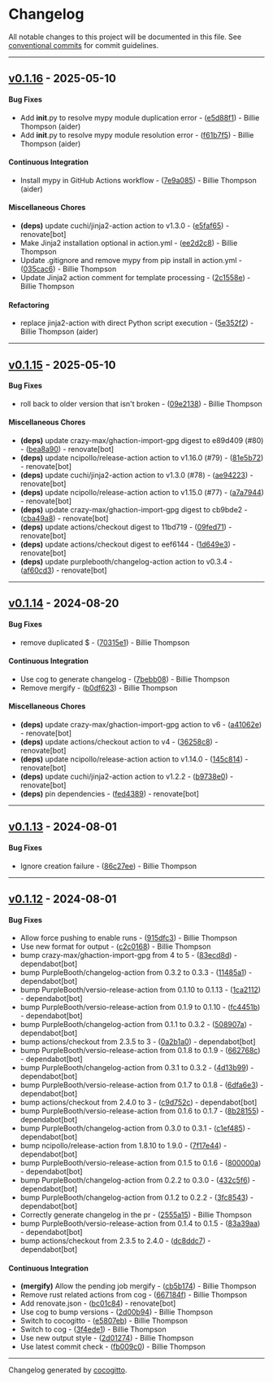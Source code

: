 # Changelog
All notable changes to this project will be documented in this file. See [conventional commits](https://www.conventionalcommits.org/) for commit guidelines.

- - -
## [v0.1.16](https://github.com/PurpleBooth/generate-formula-action/compare/e5faf652da175543fda9dbab09c784b95e4a32b8..v0.1.16) - 2025-05-10
#### Bug Fixes
- Add __init__.py to resolve mypy module duplication error - ([e5d88f1](https://github.com/PurpleBooth/generate-formula-action/commit/e5d88f1ca47b0c27a67208cf6d80be558b124562)) - Billie Thompson (aider)
- Add __init__.py to resolve mypy module resolution error - ([f61b7f5](https://github.com/PurpleBooth/generate-formula-action/commit/f61b7f56be1f5b798df21763d6fe901f8ec5d9cf)) - Billie Thompson (aider)
#### Continuous Integration
- Install mypy in GitHub Actions workflow - ([7e9a085](https://github.com/PurpleBooth/generate-formula-action/commit/7e9a085216a10813d1ba2f608e94f995c81acbf7)) - Billie Thompson (aider)
#### Miscellaneous Chores
- **(deps)** update cuchi/jinja2-action action to v1.3.0 - ([e5faf65](https://github.com/PurpleBooth/generate-formula-action/commit/e5faf652da175543fda9dbab09c784b95e4a32b8)) - renovate[bot]
- Make Jinja2 installation optional in action.yml - ([ee2d2c8](https://github.com/PurpleBooth/generate-formula-action/commit/ee2d2c8c76f1c2a172d053b5f493145be96fa9c9)) - Billie Thompson
- Update .gitignore and remove mypy from pip install in action.yml - ([035cac6](https://github.com/PurpleBooth/generate-formula-action/commit/035cac6f4c564e95ea790fe0fc3a2b1ab3c33f03)) - Billie Thompson
- Update Jinja2 action comment for template processing - ([2c1558e](https://github.com/PurpleBooth/generate-formula-action/commit/2c1558e372b733472ce091c701f7d6848e3d6978)) - Billie Thompson
#### Refactoring
- replace jinja2-action with direct Python script execution - ([5e352f2](https://github.com/PurpleBooth/generate-formula-action/commit/5e352f23b63fe1f6146a6362b9183a51482fcda6)) - Billie Thompson (aider)

- - -

## [v0.1.15](https://github.com/PurpleBooth/generate-formula-action/compare/af60cd399f09a611b3403a1debc37fe152da66b3..v0.1.15) - 2025-05-10
#### Bug Fixes
- roll back to older version that isn't broken - ([09e2138](https://github.com/PurpleBooth/generate-formula-action/commit/09e2138abd4b97a30105dc46371b9b1aab601760)) - Billie Thompson
#### Miscellaneous Chores
- **(deps)** update crazy-max/ghaction-import-gpg digest to e89d409 (#80) - ([bea8a90](https://github.com/PurpleBooth/generate-formula-action/commit/bea8a90a19145d28eb44069bd1ec0fb91d35beb8)) - renovate[bot]
- **(deps)** update ncipollo/release-action action to v1.16.0 (#79) - ([81e5b72](https://github.com/PurpleBooth/generate-formula-action/commit/81e5b721afb888e7066d40f99c2b701aaed1d418)) - renovate[bot]
- **(deps)** update cuchi/jinja2-action action to v1.3.0 (#78) - ([ae94223](https://github.com/PurpleBooth/generate-formula-action/commit/ae9422327c42a2942ae05febd030ddbefd2a7d5e)) - renovate[bot]
- **(deps)** update ncipollo/release-action action to v1.15.0 (#77) - ([a7a7944](https://github.com/PurpleBooth/generate-formula-action/commit/a7a794412fde46d34d6eb97a9f1bc307279080f4)) - renovate[bot]
- **(deps)** update crazy-max/ghaction-import-gpg digest to cb9bde2 - ([cba49a8](https://github.com/PurpleBooth/generate-formula-action/commit/cba49a8d6ff5fa55e940f8276b11491cb3a3ccb0)) - renovate[bot]
- **(deps)** update actions/checkout digest to 11bd719 - ([09fed71](https://github.com/PurpleBooth/generate-formula-action/commit/09fed71d893b6e49a18c96b43fa3c724543b15c3)) - renovate[bot]
- **(deps)** update actions/checkout digest to eef6144 - ([1d649e3](https://github.com/PurpleBooth/generate-formula-action/commit/1d649e302d5d8daeb5eef88090927e835e624ebc)) - renovate[bot]
- **(deps)** update purplebooth/changelog-action action to v0.3.4 - ([af60cd3](https://github.com/PurpleBooth/generate-formula-action/commit/af60cd399f09a611b3403a1debc37fe152da66b3)) - renovate[bot]

- - -

## [v0.1.14](https://github.com/PurpleBooth/generate-formula-action/compare/b0df6230c3d9de6536a6bfae12c2a79908cca1b4..v0.1.14) - 2024-08-20
#### Bug Fixes
- remove duplicated $ - ([70315e1](https://github.com/PurpleBooth/generate-formula-action/commit/70315e14cfbe3cba12297df7340bfe1349aea384)) - Billie Thompson
#### Continuous Integration
- Use cog to generate changelog - ([7bebb08](https://github.com/PurpleBooth/generate-formula-action/commit/7bebb08fc466f5ea26515c6cd266100c70e2fe70)) - Billie Thompson
- Remove mergify - ([b0df623](https://github.com/PurpleBooth/generate-formula-action/commit/b0df6230c3d9de6536a6bfae12c2a79908cca1b4)) - Billie Thompson
#### Miscellaneous Chores
- **(deps)** update crazy-max/ghaction-import-gpg action to v6 - ([a41062e](https://github.com/PurpleBooth/generate-formula-action/commit/a41062e824aefd4c33b0321d27a9136cf965dbfe)) - renovate[bot]
- **(deps)** update actions/checkout action to v4 - ([36258c8](https://github.com/PurpleBooth/generate-formula-action/commit/36258c81d1109d39bd78c634679ec998f6237c24)) - renovate[bot]
- **(deps)** update ncipollo/release-action action to v1.14.0 - ([145c814](https://github.com/PurpleBooth/generate-formula-action/commit/145c814e12fa78d5f2fe53424e94629578acfbc2)) - renovate[bot]
- **(deps)** update cuchi/jinja2-action action to v1.2.2 - ([b9738e0](https://github.com/PurpleBooth/generate-formula-action/commit/b9738e0b8a29f8e4f8eae475022781d299183334)) - renovate[bot]
- **(deps)** pin dependencies - ([fed4389](https://github.com/PurpleBooth/generate-formula-action/commit/fed4389ded6de95730a5e27cd1f7885ee1f7254f)) - renovate[bot]

- - -

## [v0.1.13](https://github.com/PurpleBooth/generate-formula-action/compare/86c27ee5d248b4f3d6d3dd43fe183eaf0bb06148..v0.1.13) - 2024-08-01
#### Bug Fixes
- Ignore creation failure - ([86c27ee](https://github.com/PurpleBooth/generate-formula-action/commit/86c27ee5d248b4f3d6d3dd43fe183eaf0bb06148)) - Billie Thompson

- - -

## [v0.1.12](https://github.com/PurpleBooth/generate-formula-action/compare/dc8ddc7a5380649a042920c83e5d4e12302da0c0..v0.1.12) - 2024-08-01
#### Bug Fixes
- Allow force pushing to enable runs - ([915dfc3](https://github.com/PurpleBooth/generate-formula-action/commit/915dfc3c72616ce992043760526c598a00e42414)) - Billie Thompson
- Use new format for output - ([c2c0168](https://github.com/PurpleBooth/generate-formula-action/commit/c2c0168b81755187660c439bd5a400e80087ba69)) - Billie Thompson
- bump crazy-max/ghaction-import-gpg from 4 to 5 - ([83ecd8d](https://github.com/PurpleBooth/generate-formula-action/commit/83ecd8dc37b5b714e6b7561694e4c8d5ebd9d39d)) - dependabot[bot]
- bump PurpleBooth/changelog-action from 0.3.2 to 0.3.3 - ([11485a1](https://github.com/PurpleBooth/generate-formula-action/commit/11485a13abf1965f8f5b4444da14d00ed92ca5e1)) - dependabot[bot]
- bump PurpleBooth/versio-release-action from 0.1.10 to 0.1.13 - ([1ca2112](https://github.com/PurpleBooth/generate-formula-action/commit/1ca2112fe16a5cd237baa0fb3fedbbe4075500c2)) - dependabot[bot]
- bump PurpleBooth/versio-release-action from 0.1.9 to 0.1.10 - ([fc4451b](https://github.com/PurpleBooth/generate-formula-action/commit/fc4451b24a1ee51e29c3514eac97d0c8df078da3)) - dependabot[bot]
- bump PurpleBooth/changelog-action from 0.1.1 to 0.3.2 - ([508907a](https://github.com/PurpleBooth/generate-formula-action/commit/508907a9b5f4292fc95dc633042bf414f603722d)) - dependabot[bot]
- bump actions/checkout from 2.3.5 to 3 - ([0a2b1a0](https://github.com/PurpleBooth/generate-formula-action/commit/0a2b1a09f0eabd5d6b48f24920bd69fc4250b938)) - dependabot[bot]
- bump PurpleBooth/versio-release-action from 0.1.8 to 0.1.9 - ([662768c](https://github.com/PurpleBooth/generate-formula-action/commit/662768c87b57826d4bbaa1df9a0ff3f14bb83687)) - dependabot[bot]
- bump PurpleBooth/changelog-action from 0.3.1 to 0.3.2 - ([4d13b99](https://github.com/PurpleBooth/generate-formula-action/commit/4d13b995dc7c0c4672a8fbee1bca8dd282e2cbf9)) - dependabot[bot]
- bump PurpleBooth/versio-release-action from 0.1.7 to 0.1.8 - ([6dfa6e3](https://github.com/PurpleBooth/generate-formula-action/commit/6dfa6e321eb45573fb6cff6da67b3d91cfb2eed5)) - dependabot[bot]
- bump actions/checkout from 2.4.0 to 3 - ([c9d752c](https://github.com/PurpleBooth/generate-formula-action/commit/c9d752cb4824cf86733ddc369150c10d64756b31)) - dependabot[bot]
- bump PurpleBooth/versio-release-action from 0.1.6 to 0.1.7 - ([8b28155](https://github.com/PurpleBooth/generate-formula-action/commit/8b2815539ee7570e94da7bf4b25abf88ea7b8ef7)) - dependabot[bot]
- bump PurpleBooth/changelog-action from 0.3.0 to 0.3.1 - ([c1ef485](https://github.com/PurpleBooth/generate-formula-action/commit/c1ef485cb93a11ae1a7fb567b3ee85cea381324a)) - dependabot[bot]
- bump ncipollo/release-action from 1.8.10 to 1.9.0 - ([7f17e44](https://github.com/PurpleBooth/generate-formula-action/commit/7f17e44ff182eb338c67302b0a27349fd6c59aaa)) - dependabot[bot]
- bump PurpleBooth/versio-release-action from 0.1.5 to 0.1.6 - ([800000a](https://github.com/PurpleBooth/generate-formula-action/commit/800000a032a9a5b726f0020ee980de3749686aad)) - dependabot[bot]
- bump PurpleBooth/changelog-action from 0.2.2 to 0.3.0 - ([432c5f6](https://github.com/PurpleBooth/generate-formula-action/commit/432c5f6a56eea12fa811ad05230d0272de50faaf)) - dependabot[bot]
- bump PurpleBooth/changelog-action from 0.1.2 to 0.2.2 - ([3fc8543](https://github.com/PurpleBooth/generate-formula-action/commit/3fc854389e86f8ae71bd4fbc8536f199c72a99e0)) - dependabot[bot]
- Correctly generate changelog in the pr - ([2555a15](https://github.com/PurpleBooth/generate-formula-action/commit/2555a15e1240b7045cabbc2e259a3ffd2b646cac)) - Billie Thompson
- bump PurpleBooth/versio-release-action from 0.1.4 to 0.1.5 - ([83a39aa](https://github.com/PurpleBooth/generate-formula-action/commit/83a39aaacee24021ea1919153e95a86f05053ca7)) - dependabot[bot]
- bump actions/checkout from 2.3.5 to 2.4.0 - ([dc8ddc7](https://github.com/PurpleBooth/generate-formula-action/commit/dc8ddc7a5380649a042920c83e5d4e12302da0c0)) - dependabot[bot]
#### Continuous Integration
- **(mergify)** Allow the pending job mergify - ([cb5b174](https://github.com/PurpleBooth/generate-formula-action/commit/cb5b174c5457892e3d4d06a53fdf7bac81b062e5)) - Billie Thompson
- Remove rust related actions from cog - ([667184f](https://github.com/PurpleBooth/generate-formula-action/commit/667184f9bf7d1bf392b0d7eeddfb26c058deca0c)) - Billie Thompson
- Add renovate.json - ([bc01c84](https://github.com/PurpleBooth/generate-formula-action/commit/bc01c84df2b298769d1f56271c7716f9c60b0d57)) - renovate[bot]
- Use cog to bump versions - ([2d00b94](https://github.com/PurpleBooth/generate-formula-action/commit/2d00b94d14dafbbefbfcce67d3b869bffc7a3c4f)) - Billie Thompson
- Switch to cocogitto - ([e5807eb](https://github.com/PurpleBooth/generate-formula-action/commit/e5807ebd380b2d4da63d66ba5113c10e362f3b65)) - Billie Thompson
- Switch to cog - ([3f4ede1](https://github.com/PurpleBooth/generate-formula-action/commit/3f4ede1ea4f1d26a5ceeb06b74099c633f589882)) - Billie Thompson
- Use new output style - ([2d01274](https://github.com/PurpleBooth/generate-formula-action/commit/2d01274fed9ec4c096f4fe201d012738606cfcea)) - Billie Thompson
- Use latest commit check - ([fb009c0](https://github.com/PurpleBooth/generate-formula-action/commit/fb009c02fccfc55387791cf1be6322089827b259)) - Billie Thompson

- - -

Changelog generated by [cocogitto](https://github.com/cocogitto/cocogitto).